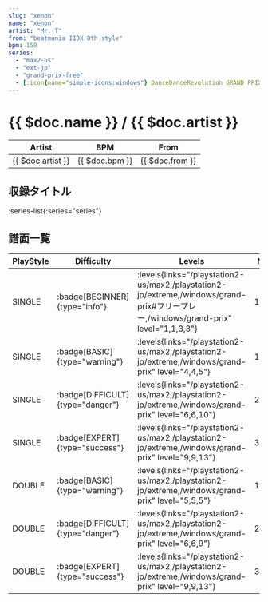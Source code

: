 ```yaml
---
slug: "xenon"
name: "xenon"
artist: "Mr. T"
from: "beatmania IIDX 8th style"
bpm: 158
series:
  - "max2-us"
  - "ext-jp"
  - "grand-prix-free"
  - [:icon{name="simple-icons:windows"} DanceDanceRevolution GRAND PRIX](/windows/grand-prix)
---
```


# {{ $doc.name }} / {{ $doc.artist }}

|Artist|BPM|From|
|------|---|----|
|{{ $doc.artist }}|{{ $doc.bpm }}|{{ $doc.from }}|

## 収録タイトル

:series-list{:series="series"}

## 譜面一覧

|PlayStyle|Difficulty|Levels|Notes|Movie|
|---------|----------|------|-----|-----|
|SINGLE| :badge[BEGINNER]{type="info"}| :levels{links="/playstation2-us/max2,/playstation2-jp/extreme,/windows/grand-prix#フリープレー,/windows/grand-prix" level="1,1,3,3"}|121/0||
|SINGLE| :badge[BASIC]{type="warning"}| :levels{links="/playstation2-us/max2,/playstation2-jp/extreme,/windows/grand-prix" level="4,4,5"}|160/12||
|SINGLE| :badge[DIFFICULT]{type="danger"}| :levels{links="/playstation2-us/max2,/playstation2-jp/extreme,/windows/grand-prix" level="6,6,10"}|271/12||
|SINGLE| :badge[EXPERT]{type="success"}| :levels{links="/playstation2-us/max2,/playstation2-jp/extreme,/windows/grand-prix" level="9,9,13"}|375/11||
|DOUBLE| :badge[BASIC]{type="warning"}| :levels{links="/playstation2-us/max2,/playstation2-jp/extreme,/windows/grand-prix" level="5,5,5"}|177/12||
|DOUBLE| :badge[DIFFICULT]{type="danger"}| :levels{links="/playstation2-us/max2,/playstation2-jp/extreme,/windows/grand-prix" level="6,6,9"}|251/11||
|DOUBLE| :badge[EXPERT]{type="success"}| :levels{links="/playstation2-us/max2,/playstation2-jp/extreme,/windows/grand-prix" level="9,9,13"}|363/12||
